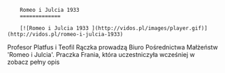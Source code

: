 
        Romeo i Julcia 1933 
        =============
        
        [![Romeo i Julcia 1933 ](http://vidos.pl/images/player.gif)](http://vidos.pl/romeo-i-julcia-1933)
        
        
 Profesor Platfus i Teofil Rączka prowadzą Biuro Pośrednictwa Małżeństw 'Romeo i Julcia'. Praczka Frania, która uczestniczyła wcześniej w zobacz pełny opis
    